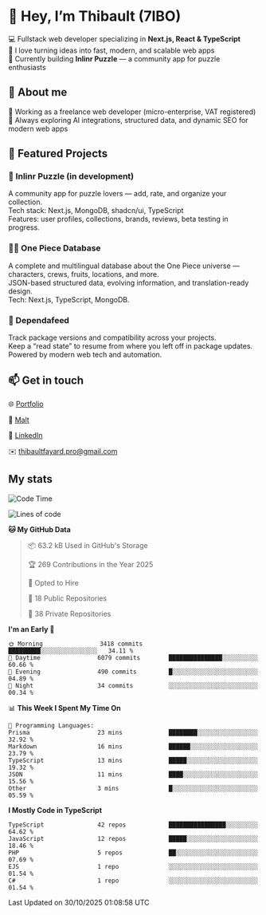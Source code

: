 # 👋 Hey, I’m Thibault (7IBO)

💻 Fullstack web developer specializing in **Next.js, React & TypeScript**  
🚀 I love turning ideas into fast, modern, and scalable web apps  
🧩 Currently building **Inlinr Puzzle** — a community app for puzzle enthusiasts

## 🧠 About me

💼 Working as a freelance web developer (micro-enterprise, VAT registered)  
🌱 Always exploring AI integrations, structured data, and dynamic SEO for modern web apps

## 🚀 Featured Projects

### 🧩 Inlinr Puzzle (in development)

A community app for puzzle lovers — add, rate, and organize your collection.  
Tech stack: Next.js, MongoDB, shadcn/ui, TypeScript  
Features: user profiles, collections, brands, reviews, beta testing in progress.

### 🏴‍☠️ One Piece Database

A complete and multilingual database about the One Piece universe — characters, crews, fruits, locations, and more.  
JSON-based structured data, evolving information, and translation-ready design.  
Tech: Next.js, TypeScript, MongoDB.

### 🧠 Dependafeed

Track package versions and compatibility across your projects.  
Keep a “read state” to resume from where you left off in package updates.  
Powered by modern web tech and automation.

## 📫 Get in touch

🌐 [Portfolio](https://fayardthibault.fr)

💼 [Malt](https://malt.fr/profile/thibaultfayard)

🔗 [LinkedIn](https://linkedin.com/in/thibaultfayard)

✉️ [thibaultfayard.pro@gmail.com](mailto:thibaultfayard.pro@gmail.com)

## My stats
<!--START_SECTION:waka-->
![Code Time](http://img.shields.io/badge/Code%20Time-1%2C196%20hrs%2034%20mins-blue)

![Lines of code](https://img.shields.io/badge/From%20Hello%20World%20I%27ve%20Written-10.1%20million%20lines%20of%20code-blue)

**🐱 My GitHub Data** 

> 📦 63.2 kB Used in GitHub's Storage 
 > 
> 🏆 269 Contributions in the Year 2025
 > 
> 💼 Opted to Hire
 > 
> 📜 18 Public Repositories 
 > 
> 🔑 38 Private Repositories 
 > 
**I'm an Early 🐤** 

```text
🌞 Morning                3418 commits        █████████░░░░░░░░░░░░░░░░   34.11 % 
🌆 Daytime                6079 commits        ███████████████░░░░░░░░░░   60.66 % 
🌃 Evening                490 commits         █░░░░░░░░░░░░░░░░░░░░░░░░   04.89 % 
🌙 Night                  34 commits          ░░░░░░░░░░░░░░░░░░░░░░░░░   00.34 % 
```


📊 **This Week I Spent My Time On** 

```text
💬 Programming Languages: 
Prisma                   23 mins             ████████░░░░░░░░░░░░░░░░░   32.92 % 
Markdown                 16 mins             ██████░░░░░░░░░░░░░░░░░░░   23.79 % 
TypeScript               13 mins             █████░░░░░░░░░░░░░░░░░░░░   19.32 % 
JSON                     11 mins             ████░░░░░░░░░░░░░░░░░░░░░   15.56 % 
Other                    3 mins              █░░░░░░░░░░░░░░░░░░░░░░░░   05.59 % 
```

**I Mostly Code in TypeScript** 

```text
TypeScript               42 repos            ████████████████░░░░░░░░░   64.62 % 
JavaScript               12 repos            █████░░░░░░░░░░░░░░░░░░░░   18.46 % 
PHP                      5 repos             ██░░░░░░░░░░░░░░░░░░░░░░░   07.69 % 
EJS                      1 repo              ░░░░░░░░░░░░░░░░░░░░░░░░░   01.54 % 
C#                       1 repo              ░░░░░░░░░░░░░░░░░░░░░░░░░   01.54 % 
```




 Last Updated on 30/10/2025 01:08:58 UTC
<!--END_SECTION:waka-->
